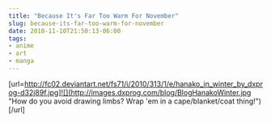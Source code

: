 ```yaml
---
title: "Because It's Far Too Warm For November"
slug: because-its-far-too-warm-for-november
date: 2010-11-10T21:50:13-06:00
tags:
- anime
- art
- manga
---
```

[url=http://fc02.deviantart.net/fs71/i/2010/313/1/e/hanako_in_winter_by_dxprog-d32j89f.jpg]![](http://images.dxprog.com/blog/BlogHanakoWinter.jpg "How do you avoid drawing limbs? Wrap 'em in a cape/blanket/coat thing!")[/url]
